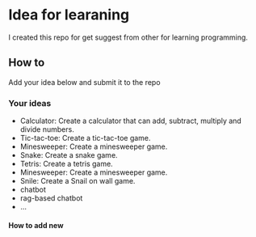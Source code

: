 # Idea for learaning 

I created this repo for get suggest from other for learning programming.

## How to

Add your idea below and submit it to the repo

### Your ideas

- Calculator: Create a calculator that can add, subtract, multiply and divide numbers.
- Tic-tac-toe: Create a tic-tac-toe game.
- Minesweeper: Create a minesweeper game.
- Snake: Create a snake game.
- Tetris: Create a tetris game.
- Minesweeper: Create a minesweeper game.
- Snile: Create a Snail on wall game.
- chatbot
- rag-based chatbot
- ...


#### How to add new
